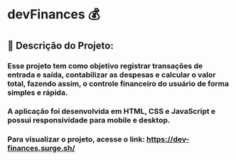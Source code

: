 <h1> devFinances 💰</h1>

## 📝 Descrição do Projeto:

### Esse projeto tem como objetivo registrar transações de entrada e saída, contabilizar as despesas e calcular o valor total, fazendo assim, o controle financeiro do usuário de forma simples e rápida.
### A aplicação foi desenvolvida em HTML, CSS e JavaScript e possui responsividade para mobile e desktop.
### Para visualizar o projeto, acesse o link: https://dev-finances.surge.sh/
